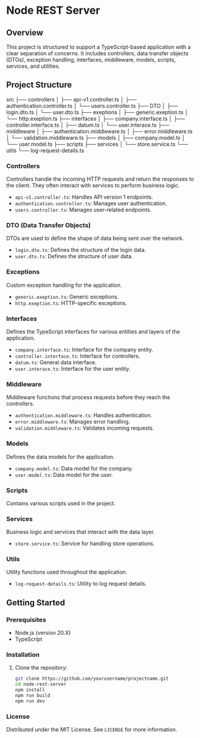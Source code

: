 # Node REST Server

## Overview

This project is structured to support a TypeScript-based application with a clear separation of concerns. It includes controllers, data transfer objects (DTOs), exception handling, interfaces, middleware, models, scripts, services, and utilities.

## Project Structure

src
├── controllers
│ ├── api-v1.controller.ts
│ ├── authentication.controller.ts
│ └── users.controller.ts
├── DTO
│ ├── login.dto.ts
│ └── user.dto.ts
├── exeptions
│ ├── generic.exeption.ts
│ └── http.exeption.ts
├── interfaces
│ ├── company.interface.ts
│ ├── controller.interface.ts
│ ├── datum.ts
│ └── user.interace.ts
├── middleware
│ ├── authentication.middleware.ts
│ ├── error.middleware.ts
│ └── validation.middleware.ts
├── models
│ ├── company.model.ts
│ └── user.model.ts
├── scripts
├── services
│ └── store.service.ts
└── utils
└── log-request-details.ts


### Controllers

Controllers handle the incoming HTTP requests and return the responses to the client. They often interact with services to perform business logic.

- `api-v1.controller.ts`: Handles API version 1 endpoints.
- `authentication.controller.ts`: Manages user authentication.
- `users.controller.ts`: Manages user-related endpoints.

### DTO (Data Transfer Objects)

DTOs are used to define the shape of data being sent over the network.

- `login.dto.ts`: Defines the structure of the login data.
- `user.dto.ts`: Defines the structure of user data.

### Exceptions

Custom exception handling for the application.

- `generic.exeption.ts`: Generic exceptions.
- `http.exeption.ts`: HTTP-specific exceptions.

### Interfaces

Defines the TypeScript interfaces for various entities and layers of the application.

- `company.interface.ts`: Interface for the company entity.
- `controller.interface.ts`: Interface for controllers.
- `datum.ts`: General data interface.
- `user.interace.ts`: Interface for the user entity.

### Middleware

Middleware functions that process requests before they reach the controllers.

- `authentication.middleware.ts`: Handles authentication.
- `error.middleware.ts`: Manages error handling.
- `validation.middleware.ts`: Validates incoming requests.

### Models

Defines the data models for the application.

- `company.model.ts`: Data model for the company.
- `user.model.ts`: Data model for the user.

### Scripts

Contains various scripts used in the project.

### Services

Business logic and services that interact with the data layer.

- `store.service.ts`: Service for handling store operations.

### Utils

Utility functions used throughout the application.

- `log-request-details.ts`: Utility to log request details.

## Getting Started

### Prerequisites

- Node.js (version 20.X)
- TypeScript

### Installation

1. Clone the repository:
   ```sh
   git clone https://github.com/yourusername/projectname.git
   cd node-rest-server
   npm install
   npm run build
   npm run dev
   ```


### License

Distributed under the MIT License. See `LICENSE` for more information.